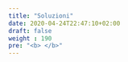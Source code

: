 ```yaml
---
title: "Soluzioni"
date: 2020-04-24T22:47:10+02:00
draft: false
weight : 190
pre: "<b> </b>"
---
```

